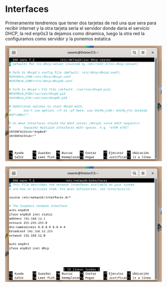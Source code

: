 # Interfaces
Primeramente tendremos que tener dos tarjetas de red una que sera para recibir internet y la otra tarjeta seria el servidor donde daria el servicio DHCP, la red enp0s3 la dejamos como dinamica, luego la otra red la configuramos como servidor y la ponemos estatica 

![foto](1.png)

![foto](4.png)
